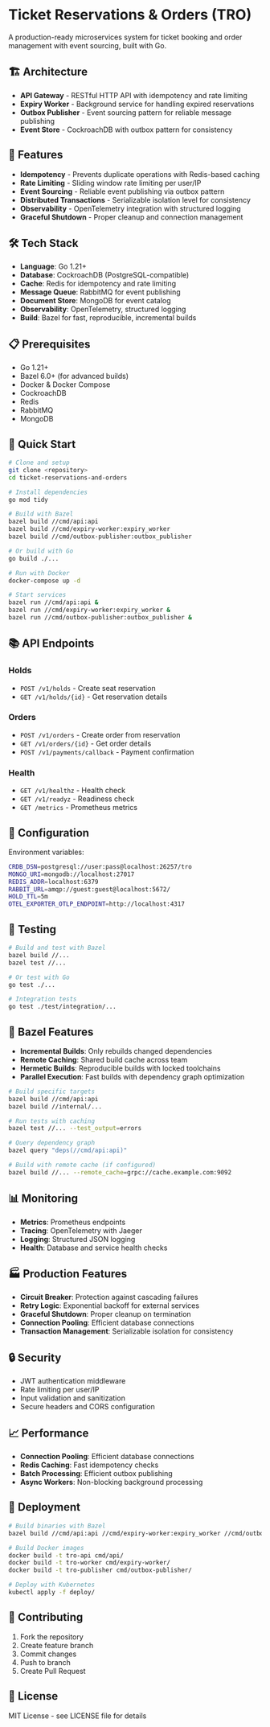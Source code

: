 # Ticket Reservations & Orders (TRO)

A production-ready microservices system for ticket booking and order management with event sourcing, built with Go.

## 🏗️ Architecture

- **API Gateway** - RESTful HTTP API with idempotency and rate limiting
- **Expiry Worker** - Background service for handling expired reservations
- **Outbox Publisher** - Event sourcing pattern for reliable message publishing
- **Event Store** - CockroachDB with outbox pattern for consistency

## 🚀 Features

- **Idempotency** - Prevents duplicate operations with Redis-based caching
- **Rate Limiting** - Sliding window rate limiting per user/IP
- **Event Sourcing** - Reliable event publishing via outbox pattern
- **Distributed Transactions** - Serializable isolation level for consistency
- **Observability** - OpenTelemetry integration with structured logging
- **Graceful Shutdown** - Proper cleanup and connection management

## 🛠️ Tech Stack

- **Language**: Go 1.21+
- **Database**: CockroachDB (PostgreSQL-compatible)
- **Cache**: Redis for idempotency and rate limiting
- **Message Queue**: RabbitMQ for event publishing
- **Document Store**: MongoDB for event catalog
- **Observability**: OpenTelemetry, structured logging
- **Build**: Bazel for fast, reproducible, incremental builds

## 📋 Prerequisites

- Go 1.21+
- Bazel 6.0+ (for advanced builds)
- Docker & Docker Compose
- CockroachDB
- Redis
- RabbitMQ
- MongoDB

## 🚀 Quick Start

```bash
# Clone and setup
git clone <repository>
cd ticket-reservations-and-orders

# Install dependencies
go mod tidy

# Build with Bazel
bazel build //cmd/api:api
bazel build //cmd/expiry-worker:expiry_worker
bazel build //cmd/outbox-publisher:outbox_publisher

# Or build with Go
go build ./...

# Run with Docker
docker-compose up -d

# Start services
bazel run //cmd/api:api &
bazel run //cmd/expiry-worker:expiry_worker &
bazel run //cmd/outbox-publisher:outbox_publisher &
```

## 📚 API Endpoints

### Holds
- `POST /v1/holds` - Create seat reservation
- `GET /v1/holds/{id}` - Get reservation details

### Orders
- `POST /v1/orders` - Create order from reservation
- `GET /v1/orders/{id}` - Get order details
- `POST /v1/payments/callback` - Payment confirmation

### Health
- `GET /v1/healthz` - Health check
- `GET /v1/readyz` - Readiness check
- `GET /metrics` - Prometheus metrics

## 🔧 Configuration

Environment variables:
```bash
CRDB_DSN=postgresql://user:pass@localhost:26257/tro
MONGO_URI=mongodb://localhost:27017
REDIS_ADDR=localhost:6379
RABBIT_URL=amqp://guest:guest@localhost:5672/
HOLD_TTL=5m
OTEL_EXPORTER_OTLP_ENDPOINT=http://localhost:4317
```

## 🧪 Testing

```bash
# Build and test with Bazel
bazel build //...
bazel test //...

# Or test with Go
go test ./...

# Integration tests
go test ./test/integration/...
```

## 🔧 Bazel Features

- **Incremental Builds**: Only rebuilds changed dependencies
- **Remote Caching**: Shared build cache across team
- **Hermetic Builds**: Reproducible builds with locked toolchains
- **Parallel Execution**: Fast builds with dependency graph optimization

```bash
# Build specific targets
bazel build //cmd/api:api
bazel build //internal/...

# Run tests with caching
bazel test //... --test_output=errors

# Query dependency graph
bazel query "deps(//cmd/api:api)"

# Build with remote cache (if configured)
bazel build //... --remote_cache=grpc://cache.example.com:9092
```

## 📊 Monitoring

- **Metrics**: Prometheus endpoints
- **Tracing**: OpenTelemetry with Jaeger
- **Logging**: Structured JSON logging
- **Health**: Database and service health checks

## 🏭 Production Features

- **Circuit Breaker**: Protection against cascading failures
- **Retry Logic**: Exponential backoff for external services
- **Graceful Shutdown**: Proper cleanup on termination
- **Connection Pooling**: Efficient database connections
- **Transaction Management**: Serializable isolation for consistency

## 🔒 Security

- JWT authentication middleware
- Rate limiting per user/IP
- Input validation and sanitization
- Secure headers and CORS configuration

## 📈 Performance

- **Connection Pooling**: Efficient database connections
- **Redis Caching**: Fast idempotency checks
- **Batch Processing**: Efficient outbox publishing
- **Async Workers**: Non-blocking background processing

## 🚀 Deployment

```bash
# Build binaries with Bazel
bazel build //cmd/api:api //cmd/expiry-worker:expiry_worker //cmd/outbox-publisher:outbox_publisher

# Build Docker images
docker build -t tro-api cmd/api/
docker build -t tro-worker cmd/expiry-worker/
docker build -t tro-publisher cmd/outbox-publisher/

# Deploy with Kubernetes
kubectl apply -f deploy/
```

## 🤝 Contributing

1. Fork the repository
2. Create feature branch
3. Commit changes
4. Push to branch
5. Create Pull Request

## 📄 License

MIT License - see LICENSE file for details
